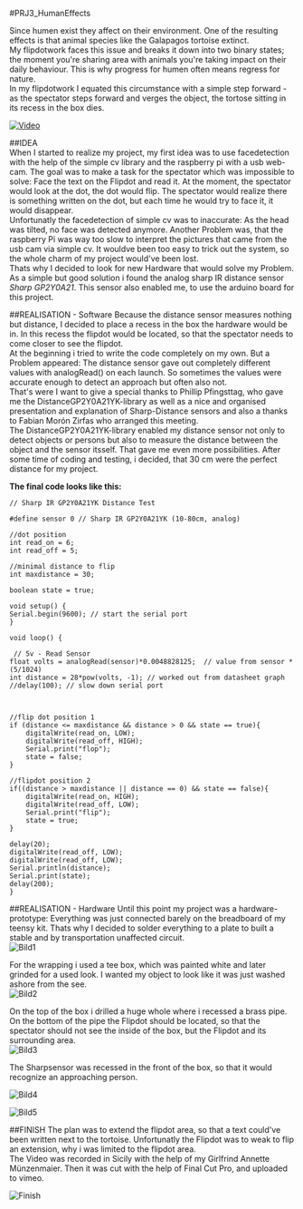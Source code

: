 #PRJ3_HumanEffects

Since humen exist they affect on their environment. One of the resulting effects is that animal species like the Galapagos tortoise extinct.  
My flipdotwork faces this issue and breaks it down into two binary states; the moment you're sharing area with animals you're taking impact on their daily behaviour. This is why progress for humen often means  regress for nature.   
In my flipdotwork I  equated this circumstance with a simple step forward - as the spectator steps forward and verges the object,  the tortose sitting in its recess in the box dies.

[![Video](https://dl-web.dropbox.com/get/Public%20Stuff/PJ3_1.png?_subject_uid=32925921&w=AAAfjbRsRvh7XZMyXzRqH2CblMolnR0MI74tcrrfemi6kw)](https://vimeo.com/123685335) 

##IDEA  
When I started to realize my project, my first idea was to use facedetection with the help of the simple cv library and the raspberry pi with a usb web-cam.  The goal was to make a task for the spectator which was impossible to solve: Face the text on the Flipdot and read it. At the moment, the spectator would look at the dot, the dot would flip. The spectator would realize there is something written on the dot, but each time he would try to face it, it would disappear.  
Unfortunatly the facedetection of simple cv was to inaccurate: As the head was tilted, no face was detected anymore. Another Problem was, that the raspberry Pi was way too slow to interpret the pictures that came from the usb cam via simple cv. It wouldve been too easy to trick out the system, so the whole charm of my project would've been lost.  
Thats why I decided to look for new Hardware that would solve my Problem. As a simple but good solution i found the analog sharp IR distance sensor *Sharp GP2Y0A21*.  This sensor also enabled me, to use the arduino board for this project.

##REALISATION - Software
Because the distance sensor measures nothing but distance, I decided to place a recess in the box the hardware would be in. In this recess the flipdot would be located, so that the spectator needs to come closer to see the flipdot.   
At the beginning i tried to write the code completely on my own. But a Problem appeared: The distance sensor  gave out completely different values with analogRead() on each launch. So sometimes the values were accurate enough to detect an approach but often also not.   
That's were I want to give a special thanks to Phillip Pfingsttag, who gave me the DistanceGP2Y0A21YK-library as well as a nice and organised presentation and explanation of Sharp-Distance sensors and also a thanks to Fabian Morón Zirfas who arranged this meeting.  
The DistanceGP2Y0A21YK-library enabled my distance sensor not only to detect objects or persons but also to measure the distance between the object and the sensor itsself. That gave me even more possibilities. After some time of coding and testing, i decided, that 30 cm were the perfect distance for my project.  
 
**The final code looks like this:**

	// Sharp IR GP2Y0A21YK Distance Test

	#define sensor 0 // Sharp IR GP2Y0A21YK (10-80cm, analog)

	//dot position
	int read_on = 6;
	int read_off = 5;

	//minimal distance to flip
	int maxdistance = 30;

	boolean state = true;

	void setup() {
	Serial.begin(9600); // start the serial port
	}

	void loop() {
  
 	 // 5v - Read Sensor
  	float volts = analogRead(sensor)*0.0048828125;  // value from sensor * 	(5/1024)
  	int distance = 28*pow(volts, -1); // worked out from datasheet graph
  	//delay(100); // slow down serial port 
  
 
  
  	//flip dot position 1
  	if (distance <= maxdistance && distance > 0 && state == true){
    	digitalWrite(read_on, LOW);
    	digitalWrite(read_off, HIGH);
    	Serial.print("flop");
    	state = false;  
  	}
  
  	//flipdot position 2
  	if((distance > maxdistance || distance == 0) && state == false){
    	digitalWrite(read_on, HIGH);
    	digitalWrite(read_off, LOW);
    	Serial.print("flip");
    	state = true;
	}

	delay(20);
	digitalWrite(read_off, LOW);
	digitalWrite(read_off, LOW);
	Serial.println(distance);
	Serial.print(state);
	delay(200);
	}  
  
  
##REALISATION - Hardware
Until this point my project was a hardware-prototype: Everything was just connected barely on the breadboard of my teensy kit. Thats why I decided to solder everything to a plate to built a stable and by transportation unaffected circuit.   
![Bild1](https://dl-web.dropbox.com/get/Public%20Stuff/PJ3_2.jpg?_subject_uid=32925921&w=AAAb1Wex0_pEvrQciwBzyXEfGLZrtvsEzboeBIA5NbEnZQ)  
  
For the wrapping i used a tee box, which was painted white and later grinded for a used look. I wanted my object to look like it was just washed ashore from the see.  
![Bild2](https://dl-web.dropbox.com/get/Public%20Stuff/PJ3_3.jpg?_subject_uid=32925921&w=AADWlLxAsniLPqHbo0AufsfAuj5cec9z9vjf1ubaRLubbg)  
  
On the top of the box i drilled a huge whole where i recessed a brass pipe. On the bottom of the pipe the Flipdot should be located, so that the spectator should not see the inside of the box, but the Flipdot and its surrounding area.   
![Bild3](https://dl-web.dropbox.com/get/Public%20Stuff/PJ3_4.jpg?_subject_uid=32925921&w=AACCZbQHuYTTrUCV1gEVo9O7jK3Yt7eNuXBUEkOWcpIr1g)
  
The Sharpsensor was recessed in the front of the box, so that it would recognize an approaching person.

![Bild4](https://dl-web.dropbox.com/get/Public%20Stuff/PJ3_6.JPG?_subject_uid=32925921&w=AADM33bNTNYNkenpXKPD_X8GVmvXK6b13xezyadKptX85w)

![Bild5](https://dl-web.dropbox.com/get/Public%20Stuff/PJ3_7.JPG?_subject_uid=32925921&w=AADK92iQ1HZkVj53Iuqh19Ub0LMXFEIvVx8UkZqGR-LMTA)

##FINISH
The plan was to extend the flipdot area, so that a text could've been written next to the tortoise. 
Unfortunatly the Flipdot was to weak to flip an extension, why i was limited to the flipdot area.  
The Video was recorded in Sicily with the help of my Girlfrind Annette Münzenmaier. Then it was cut with the help of Final Cut Pro, and uploaded to vimeo.

![Finish](https://dl-web.dropbox.com/get/Public%20Stuff/PJ3_5.JPG?_subject_uid=32925921&w=AAA1ehySYVGFF_hS9lAibbNOMwyMlwf5P3jtVahDeiRZjw)


